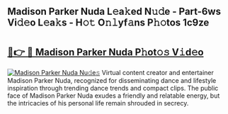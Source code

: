 ## Madison Parker Nuda L𝚎a𝚔ed N𝚞𝚍e - Part-6ws Vi𝚍𝚎o L𝚎a𝚔s - H𝚘𝚝 O𝚗𝚕yf𝚊ns P𝚑𝚘tos 1c9ze

# <h2><a href="http://kf6jwlw.oniu.top/?m=Madison+Parker+Nuda">🔗👉 🔴 Madison Parker Nuda P𝚑ot𝚘𝚜 V𝚒d𝚎o</a></h2>

[![Madison Parker Nuda Nu𝚍e𝚜](https://i.imgur.com/0qMVB7G.gif)](http://kf6jwlw.oniu.top/?m=Madison+Parker+Nuda)
Virtual content creator and entertainer Madison Parker Nuda, recognized for disseminating dance and lifestyle inspiration through trending dance trends and compact clips. The public face of Madison Parker Nuda exudes a friendly and relatable energy, but the intricacies of his personal life remain shrouded in secrecy.  
